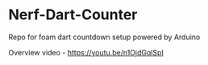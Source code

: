 Nerf-Dart-Counter
===================

Repo for foam dart countdown setup powered by Arduino 

Overview video - https://youtu.be/n1OjdGqlSpI
